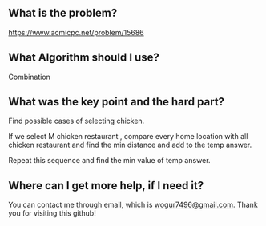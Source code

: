 ## What is the problem?

<https://www.acmicpc.net/problem/15686>

## What Algorithm should I use?

Combination

## What was the key point and the hard part?

Find possible cases of selecting chicken.

If we select M chicken restaurant , compare every home location with all chicken restaurant and find the min distance and add to the temp answer.

Repeat this sequence and find the min value of temp answer.

## Where can I get more help, if I need it?

You can contact me through email, which is wogur7496@gmail.com.
Thank you for visiting this github!

